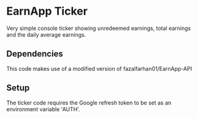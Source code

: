 # EarnApp Ticker

Very simple console ticker showing unredeemed earnings, total earnings and the daily average earnings.

## Dependencies

This code makes use of a modified version of fazalfarhan01/EarnApp-API

## Setup

The ticker code requires the Google refresh token to be set as an environment variable 'AUTH'.